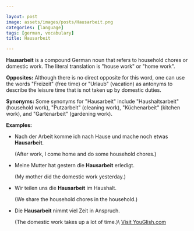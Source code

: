 ```yaml
---

layout: post
image: assets/images/posts/Hausarbeit.png
categories: [language]
tags: [german, vocabulary]
title: Hausarbeit

---
```


**Hausarbeit** is a compound German noun that refers to household chores or domestic work. The literal translation is "house work" or "home work".

**Opposites:** Although there is no direct opposite for this word, one can use the words "Freizeit" (free time) or "Urlaub" (vacation) as antonyms to describe the leisure time that is not taken up by domestic duties.

**Synonyms:** Some synonyms for "Hausarbeit" include "Haushaltsarbeit" (household work), "Putzarbeit" (cleaning work), "Küchenarbeit" (kitchen work), and "Gartenarbeit" (gardening work).

**Examples:**

- Nach der Arbeit komme ich nach Hause und mache noch etwas **Hausarbeit**.

  (After work, I come home and do some household chores.)

- Meine Mutter hat gestern die **Hausarbeit** erledigt.

  (My mother did the domestic work yesterday.)

- Wir teilen uns die **Hausarbeit** im Haushalt.

  (We share the household chores in the household.)

- Die **Hausarbeit** nimmt viel Zeit in Anspruch.

  (The domestic work takes up a lot of time.)\ <a id="yg-widget-0" class="youglish-widget" data-query="Hausarbeit" data-lang="german" data-components="8412" data-auto-start="0" data-bkg-color="theme_light" data-title="How%20to%20pronounce%20Hausarbeit%20in%20German"  rel="nofollow" href="https://youglish.com">Visit YouGlish.com</a><script async src="https://youglish.com/public/emb/widget.js" charset="utf-8"></script>